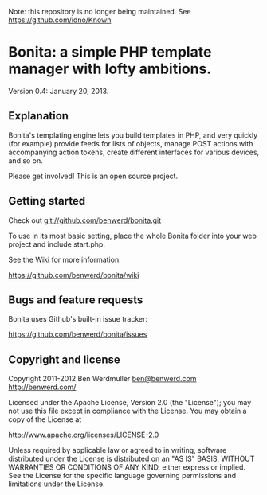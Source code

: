 Note: this repository is no longer being maintained. See <https://github.com/idno/Known>

Bonita: a simple PHP template manager with lofty ambitions.
===========================================================

Version 0.4: January 20, 2013.

Explanation
-----------

Bonita's templating engine lets you build templates in PHP, and very
quickly (for example) provide feeds for lists of objects, manage
POST actions with accompanying action tokens, create different 
interfaces for various devices, and so on.

Please get involved! This is an open source project.


Getting started
---------------

Check out <git://github.com/benwerd/bonita.git>

To use in its most basic setting, place the whole Bonita folder into
your web project and include start.php. 

See the Wiki for more information:

<https://github.com/benwerd/bonita/wiki>


Bugs and feature requests
-------------------------

Bonita uses Github's built-in issue tracker:

<https://github.com/benwerd/bonita/issues>


Copyright and license
---------------------

Copyright 2011-2012 Ben Werdmuller <ben@benwerd.com>
<http://benwerd.com/>

Licensed under the Apache License, Version 2.0 (the "License");
you may not use this file except in compliance with the License.
You may obtain a copy of the License at

http://www.apache.org/licenses/LICENSE-2.0

Unless required by applicable law or agreed to in writing, software
distributed under the License is distributed on an "AS IS" BASIS,
WITHOUT WARRANTIES OR CONDITIONS OF ANY KIND, either express or implied.
See the License for the specific language governing permissions and
limitations under the License.
